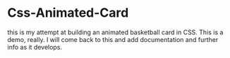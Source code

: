 # Css-Animated-Card
this is my attempt at building an animated basketball card in CSS. This is a demo, really. I will come back to this and add documentation and further info as it develops. 
